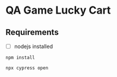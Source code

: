 # QA Game Lucky Cart


## Requirements

- [ ] nodejs installed

```
npm install

npx cypress open

```